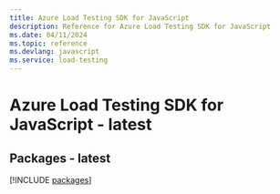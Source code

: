 ```yaml
---
title: Azure Load Testing SDK for JavaScript
description: Reference for Azure Load Testing SDK for JavaScript
ms.date: 04/11/2024
ms.topic: reference
ms.devlang: javascript
ms.service: load-testing
---
```

# Azure Load Testing SDK for JavaScript - latest
## Packages - latest
[!INCLUDE [packages](load-testing-index.md)]